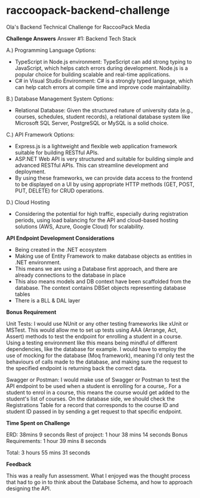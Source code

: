 # raccoopack-backend-challenge
Ola's Backend Technical Challenge for RaccooPack Media

**Challenge Answers**
Answer #1: Backend Tech Stack


A.) Programming Language Options:
- TypeScript in Node.js environment: TypeScript can add strong typing to JavaScript, which helps catch errors during development. Node.js is a popular choice for building scalable and real-time applications.
- C# in Visual Studio Environment: C# is a strongly typed language, which can help catch errors at compile time and improve code maintainability. 


B.) Database Management System Options:
- Relational Database: Given the structured nature of university data (e.g., courses, schedules, student records), a relational database system like Microsoft SQL Server, PostgreSQL or MySQL is a solid choice.

C.) API Framework Options:
 - Express.js is a lightweight and flexible web application framework suitable for building RESTful APIs.
 - ASP.NET Web API is very structured and suitable for building simple and advanced RESTful APIs. This can streamline development and deployment.
 - By using these frameworks, we can provide data access to the frontend to be displayed on a UI by using appropriate HTTP methods (GET, POST, PUT, DELETE) for CRUD operations.

D.) Cloud Hosting
 - Considering the potential for high traffic, especially during registration periods, using load balancing for the API and cloud-based hosting solutions (AWS, Azure, Google Cloud) for scalability.




**API Endpoint Development Considerations**
 - Being created in the .NET ecosystem
 - Making use of Entity Framework to make database objects as entities in .NET environment.
 - This means we are using a Database first approach, and there are already connections to the database in place
 - This also means models and DB context have been scaffolded from the database. The context contains DBSet objects representing database tables
 - There is a BLL & DAL layer 


**Bonus Requirement**

Unit Tests: I would use NUnit or any other testing frameworks like xUnit or MSTest. This would allow me to set up tests using AAA (Arrange, Act, Assert) methods to test the endpoint for enrolling a student in a course. Using a testing environment like this means being mindful of different dependencies, like the database for example. I would have to employ the use of mocking for the database (Moq framework), meaning I'd only test the behaviours of calls made to the database, and making sure the request to the specified endpoint is returning back the correct data.

Swagger or Postman: I would make use of Swagger or Postman to test the API endpoint to be used when a student is enrolling for a course,. For a student to enrol in a course, this means the course would get added to the student's list of courses. On the database side, we should check the Registrations Table for a record that corresponds to the course ID and student ID passed in by sending a get request to that specific endpoint.



**Time Spent on Challenge**

ERD: 38mins 9 seconds
Rest of project: 1 hour 38 mins 14 seconds
Bonus Requirements: 1 hour 39 mins 8 seconds

Total: 3 hours 55 mins 31 seconds



**Feedback**

This was a really fun assessment. What I enjoyed was the thought process that had to go in to think about the Database Schema, and how to approach designing the API. 
